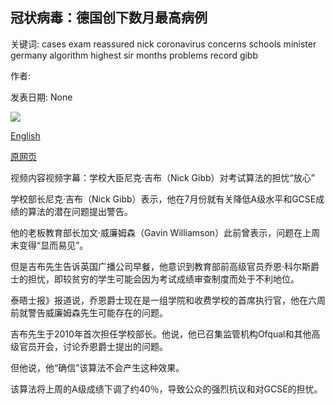 ## 冠状病毒：德国创下数月最高病例

关键词: cases exam reassured nick coronavirus concerns schools minister germany algorithm highest sir months problems record gibb

作者: 

发表日期: None

![](https://m.files.bbci.co.uk/modules/bbc-morph-news-waf-page-meta/4.1.3/bbc_news_logo.png)

[English](Coronavirus%3A%20Germany%20record%20highest%20cases%20in%20months.md)

[原网页](https://www.bbc.com/news/live/world-53833685)

视频内容视频字幕：学校大臣尼克·吉布（Nick Gibb）对考试算法的担忧“放心”

学校部长尼克·吉布（Nick Gibb）表示，他在7月份就有关降低A级水平和GCSE成绩的算法的潜在问题提出警告。

他的老板教育部长加文·威廉姆森（Gavin Williamson）此前曾表示，问题在上周末变得“显而易见”。

但是吉布先生告诉英国广播公司早餐，他意识到教育部前高级官员乔恩·科尔斯爵士的担忧，即较贫穷的学生可能会因为考试成绩审查制度而处于不利地位。

泰晤士报》报道说，乔恩爵士现在是一组学院和收费学校的首席执行官，他在六周前就警告威廉姆森先生可能存在的问题。

吉布先生于2010年首次担任学校部长。他说，他已召集监管机构Ofqual和其他高级官员开会，讨论乔恩爵士提出的问题。

但他说，他“确信”该算法不会产生这种效果。

该算法将上周的A级成绩下调了约40％，导致公众的强烈抗议和对GCSE的担忧。